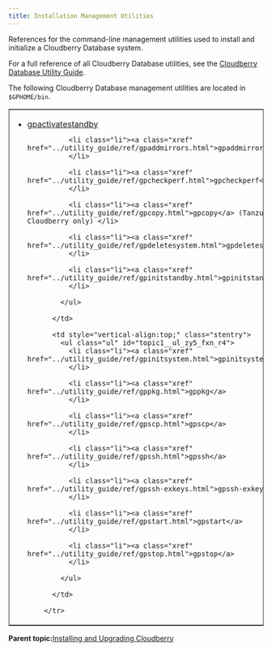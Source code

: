 ```yaml
---
title: Installation Management Utilities 
---
```


References for the command-line management utilities used to install and initialize a Cloudberry Database system.

For a full reference of all Cloudberry Database utilities, see the [Cloudberry Database Utility Guide](../utility_guide/utility_guide.html).

The following Cloudberry Database management utilities are located in `$GPHOME/bin`.

<table cellpadding="4" cellspacing="0" summary="" id="topic1__jn163810" border="1" class="simpletable"><col style="width:50%" /><col style="width:50%" /><thead></thead><tbody><tr class="strow">
          <td style="vertical-align:top;" class="stentry">
            <ul class="ul" id="topic1__ul_vsx_zwn_r4">
              <li class="li">
                <a class="xref" href="../utility_guide/ref/gpactivatestandby.html">gpactivatestandby</a>
              </li>

              <li class="li"><a class="xref" href="../utility_guide/ref/gpaddmirrors.html">gpaddmirrors</a>
              </li>

              <li class="li"><a class="xref" href="../utility_guide/ref/gpcheckperf.html">gpcheckperf</a>
              </li>

              <li class="li"><a class="xref" href="../utility_guide/ref/gpcopy.html">gpcopy</a> (Tanzu Cloudberry only) </li>

              <li class="li"><a class="xref" href="../utility_guide/ref/gpdeletesystem.html">gpdeletesystem</a>
              </li>

              <li class="li"><a class="xref" href="../utility_guide/ref/gpinitstandby.html">gpinitstandby</a>
              </li>

            </ul>

          </td>

          <td style="vertical-align:top;" class="stentry">
            <ul class="ul" id="topic1__ul_zy5_fxn_r4">
              <li class="li"><a class="xref" href="../utility_guide/ref/gpinitsystem.html">gpinitsystem</a>
              </li>

              <li class="li"><a class="xref" href="../utility_guide/ref/gppkg.html">gppkg</a>
              </li>

              <li class="li"><a class="xref" href="../utility_guide/ref/gpscp.html">gpscp</a>
              </li>

              <li class="li"><a class="xref" href="../utility_guide/ref/gpssh.html">gpssh</a>
              </li>

              <li class="li"><a class="xref" href="../utility_guide/ref/gpssh-exkeys.html">gpssh-exkeys</a>
              </li>

              <li class="li"><a class="xref" href="../utility_guide/ref/gpstart.html">gpstart</a>
              </li>

              <li class="li"><a class="xref" href="../utility_guide/ref/gpstop.html">gpstop</a>
              </li>

            </ul>

          </td>

        </tr>
</tbody></table>

**Parent topic:**[Installing and Upgrading Cloudberry](install_guide.html)

